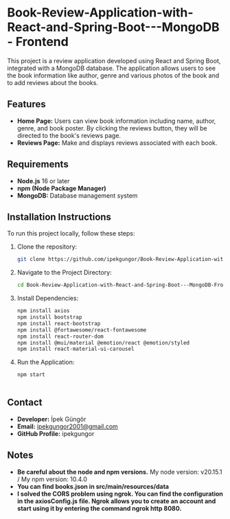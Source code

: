 # Book-Review-Application-with-React-and-Spring-Boot---MongoDB - Frontend

This project is a review application developed using React and Spring Boot, integrated with a MongoDB database. The application allows users to see the book information like author, genre and various photos of the book and to add reviews about the books.

## Features

- **Home Page:** Users can view book information including name, author, genre, and book poster. By clicking the reviews button, they will be directed to the book's reviews page.
- **Reviews Page:** Make and displays reviews associated with each book.

## Requirements
- **Node.js** 16 or later
- **npm (Node Package Manager)**
- **MongoDB:** Database management system

## Installation Instructions

To run this project locally, follow these steps:

1. Clone the repository:
   ```bash
   git clone https://github.com/ipekgungor/Book-Review-Application-with-React-and-Spring-Boot---MongoDB-Frontend.git
2. Navigate to the Project Directory:
   ```bash
   cd Book-Review-Application-with-React-and-Spring-Boot---MongoDB-Frontend
3. Install Dependencies:
   ```bash
   npm install axios
   npm install bootstrap
   npm install react-bootstrap
   npm install @fortawesome/react-fontawesome
   npm install react-router-dom
   npm install @mui/material @emotion/react @emotion/styled
   npm install react-material-ui-carousel
4. Run the Application:
   ```bash
   npm start
      
## Contact
- **Developer:** İpek Güngör
- **Email:** ipekgungor2001@gmail.com
- **GitHub Profile:** ipekgungor

## Notes
- **Be careful about the node and npm versions.** My node version: v20.15.1 / My npm version: 10.4.0
- **You can find books.json in src/main/resources/data**
- **I solved the CORS problem using ngrok. You can find the configuration in the axiosConfig.js file. Ngrok allows you to create an account and start using it by entering the command ngrok http 8080.** 
